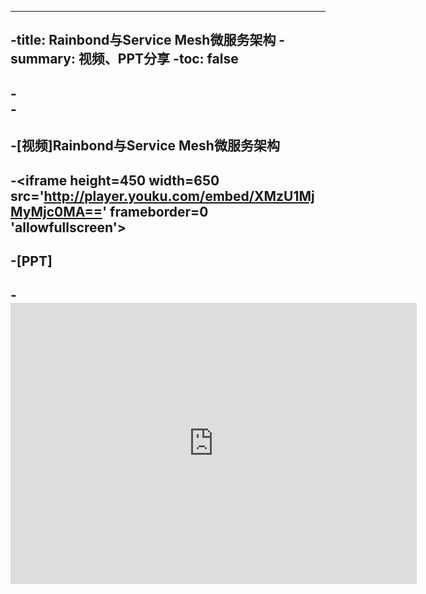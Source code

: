 ----
-title: Rainbond与Service Mesh微服务架构
-summary: 视频、PPT分享
-toc: false
----
-<br/>
-<br/>
-
-**[视频]Rainbond与Service Mesh微服务架构**
-
-<iframe height=450 width=650 src='http://player.youku.com/embed/XMzU1MjMyMjc0MA==' frameborder=0 'allowfullscreen'></iframe>
-
-**[PPT]**
-
-<embed width="650" height="450" fullscreen="yes" src="https://static.goodrain.com/images/acp/docs/video/Rainbond_service_mesh.pdf">
-